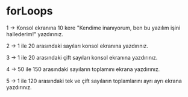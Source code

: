 # forLoops

1 -> Konsol ekranına 10 kere "Kendime inanıyorum, ben bu yazılım işini hallederim!" yazdırınız.

2 -> 1 ile 20 arasındaki sayıları konsol ekranına yazdırınız.

3 -> 1 ile 20 arasındaki çift sayıları konsol ekranına yazdırınız.

4 -> 50 ile 150 arasındaki sayıların toplamını ekrana yazdırınız.

5 -> 1 ile 120 arasındaki tek ve çift sayıların toplamlarını ayrı ayrı ekrana yazdırınız.
